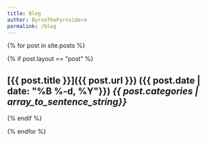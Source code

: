 ```yaml
---
title: Blog
author: ByronTheFyrnsidere
permalink: /blog
---
```


{% for post in site.posts %}

{% if post.layout == "post" %}

## [{{ post.title }}]({{ post.url }}) ({{ post.date | date: "%B %-d, %Y"}}) *{{ post.categories | array_to_sentence_string}}*



{% endif %}

{% endfor %}
